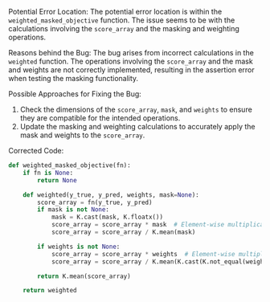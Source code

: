 Potential Error Location:
The potential error location is within the `weighted_masked_objective` function. The issue seems to be with the calculations involving the `score_array` and the masking and weighting operations.

Reasons behind the Bug:
The bug arises from incorrect calculations in the `weighted` function. The operations involving the `score_array` and the mask and weights are not correctly implemented, resulting in the assertion error when testing the masking functionality.

Possible Approaches for Fixing the Bug:
1. Check the dimensions of the `score_array`, `mask`, and `weights` to ensure they are compatible for the intended operations.
2. Update the masking and weighting calculations to accurately apply the mask and weights to the `score_array`.

Corrected Code:
```python
def weighted_masked_objective(fn):
    if fn is None:
        return None

    def weighted(y_true, y_pred, weights, mask=None):
        score_array = fn(y_true, y_pred)
        if mask is not None:
            mask = K.cast(mask, K.floatx())
            score_array = score_array * mask  # Element-wise multiplication
            score_array = score_array / K.mean(mask)

        if weights is not None:
            score_array = score_array * weights  # Element-wise multiplication
            score_array = score_array / K.mean(K.cast(K.not_equal(weights, 0), K.floatx()))

        return K.mean(score_array)

    return weighted
```